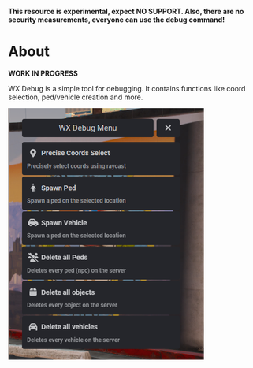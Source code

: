 **This resource is experimental, expect NO SUPPORT. Also, there are no security measurements, everyone can use the debug command!**

# About
**WORK IN PROGRESS**

WX Debug is a simple tool for debugging. It contains functions like coord selection, ped/vehicle creation and more.

![img](image.png)
